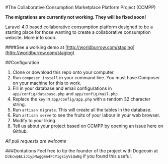 #The Collaborative Consumption Marketplace Platform  Project (CCMPP)

**The migrations are currently not working. They will be fixed soon!**

Laravel 4.0 based collaborative consumption platform designed to be a starting place for those wanting to create a collaborative consumption website. More info soon.

####See a working demo at [http://worldburrow.com/staging](http://worldburrow.com/staging)

##Configuration
1. Clone or download this repo onto your computer.
2. Run ```composer install``` in your command line. You must have Composer on your machine for this to work.
3. Fill in your database and email configurations in ```app/config/database.php``` and ```app/config/mail.php```
4. Replace the ``key`` in ```app/config/app.php``` with a random 32 character string.
5. Run ``artisan migrate``. This will create all the tables in the database.
6. Run ``artisan serve`` to see the fruits of your labour in your web browser.
7. Modify to your liking.
8. Tell us about your project based on CCMPP by opening an issue here on Github.

*All pull requests are welcome*

###Dontations
Feel free to tip the founder of the project with Dogecoin at ```DJEcwpELiJ1ypNwggmn4FCYigsiyViQwBg``` if you found this useful.

